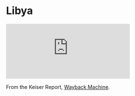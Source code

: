 # Libya

<iframe 
  frameborder="0" 
  width="340"     
  src="https://drive.google.com/file/d/1saoTByJpUZ4JwSlu6w9nIkONAURazi76/preview?usp=sharing">    
</iframe>

From the Keiser Report, [Wayback Machine](https://web.archive.org/web/20220125181227/https://www.youtube.com/watch?v=MwCsCDGOEyM).
